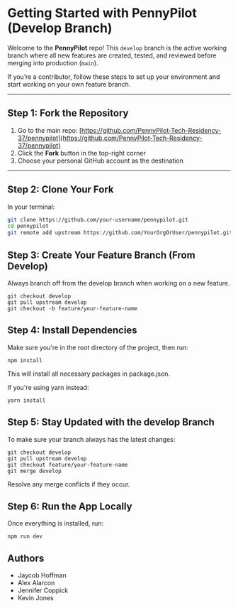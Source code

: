 # Getting Started with PennyPilot (Develop Branch)

Welcome to the **PennyPilot** repo! This `develop` branch is the active working branch where all new features are created, tested, and reviewed before merging into production (`main`).

If you’re a contributor, follow these steps to set up your environment and start working on your own feature branch.

---

## Step 1: Fork the Repository

1. Go to the main repo: [https://github.com/PennyPilot-Tech-Residency-37/pennypilot](https://github.com/PennyPilot-Tech-Residency-37/pennypilot)
2. Click the **Fork** button in the top-right corner
3. Choose your personal GitHub account as the destination

---

## Step 2: Clone Your Fork

In your terminal:

```bash
git clone https://github.com/your-username/pennypilot.git
cd pennypilot
git remote add upstream https://github.com/YourOrgOrUser/pennypilot.git
```

## Step 3: Create Your Feature Branch (From Develop)
Always branch off from the develop branch when working on a new feature.

```
git checkout develop
git pull upstream develop
git checkout -b feature/your-feature-name
```

## Step 4: Install Dependencies
Make sure you're in the root directory of the project, then run:
```
npm install
```
This will install all necessary packages in package.json.

If you're using yarn instead:
```
yarn install
```
## Step 5: Stay Updated with the develop Branch
To make sure your branch always has the latest changes:
```
git checkout develop
git pull upstream develop
git checkout feature/your-feature-name
git merge develop
```
Resolve any merge conflicts if they occur.

## Step 6: Run the App Locally
Once everything is installed, run:
```
npm run dev
```

## Authors

- Jaycob Hoffman
- Alex Alarcon
- Jennifer Coppick
- Kevin Jones